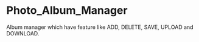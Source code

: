 # Photo_Album_Manager
Album manager which have feature like ADD, DELETE, SAVE, UPLOAD and DOWNLOAD.
